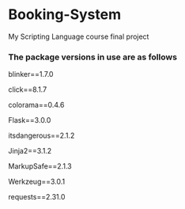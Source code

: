 # Booking-System

 My Scripting Language course final project

### The package versions in use are as follows

blinker==1.7.0

click==8.1.7

colorama==0.4.6

Flask==3.0.0

itsdangerous==2.1.2

Jinja2==3.1.2

MarkupSafe==2.1.3

Werkzeug==3.0.1

requests==2.31.0
